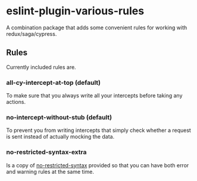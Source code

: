 eslint-plugin-various-rules
====

A combination package that adds some convenient rules for working with redux/saga/cypress.

Rules
---

Currently included rules are.

### all-cy-intercept-at-top (default)
To make sure that you always write all your intercepts before taking any actions.

### no-intercept-without-stub (default)
To prevent you from writing intercepts that simply check whether a request is sent instead of actually mocking the data.

### no-restricted-syntax-extra
Is a copy of [no-restricted-syntax](https://eslint.org/docs/rules/no-restricted-syntax) provided so that you can have
both error and warning rules at the same time.